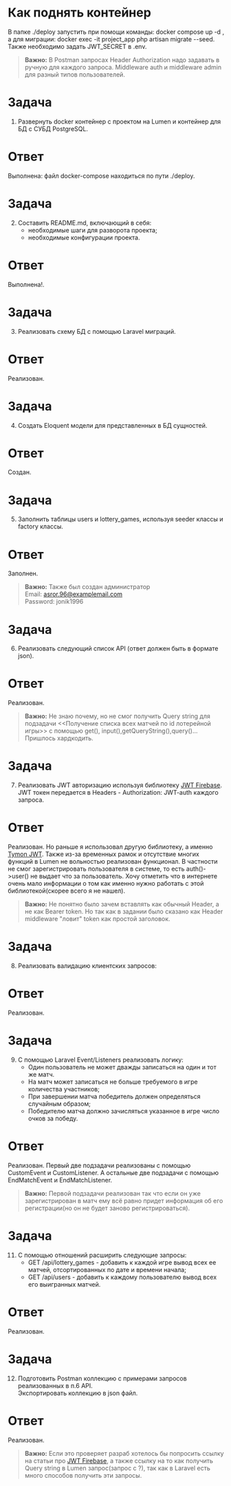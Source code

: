 # Как поднять контейнер
В папке ./deploy запустить при помощи команды: docker compose up -d , а для миграции: docker exec -it project_app php artisan migrate --seed. Также необходимо задать JWT_SECRET в .env.
> **Важно:** В Postman запросах Header Authorization надо задавать в ручную для каждого запроса. Middleware auth и middleware admin для разный типов пользователей.

# Задача
1. Развернуть docker контейнер с проектом на Lumen и контейнер для БД с СУБД PostgreSQL.
# Ответ
 Выполнена: файл docker-compose находиться по пути ./deploy.
# Задача
2. Составить README.md, включающий в себя:
   <br/>
   - необходимые шаги для разворота проекта;
   - необходимые конфигурации проекта.
# Ответ
Выполнена!.
# Задача
3. Реализовать схему БД c помощью Laravel миграций.
# Ответ
Реализован.
# Задача
4. Создать Eloquent модели для представленных в БД сущностей.
# Ответ
Создан.
# Задача
5. Заполнить таблицы users и lottery_games, используя seeder классы и factory классы.
# Ответ
Заполнен.
> **Важно:** Также был создан администратор<br/> Email: asror.96@examplemail.com <br/>Password: jonik1996
# Задача
6. Реализовать следующий список API (ответ должен быть в формате json).
# Ответ
Реализован.
> **Важно:** Не знаю почему, но не смог получить Query string для подзадачи <<Получение списка всех матчей по id лотерейной игры>> с помощью get(), input(),getQueryString(),query()... Пришлось хардкодить.
# Задача
7. Реализовать JWT авторизацию используя библиотеку [JWT Firebase](https://github.com/firebase/php-jwt/). JWT токен передается в Headers - Authorization: JWT-auth каждого запроса.
# Ответ
Реализован. Но раньше я использовал другую библиотеку, а именно [Tymon JWT](https://github.com/tymondesigns/jwt-auth). Также из-за временных рамок и отсутствие многих функций в Lumen не вольностью реализован функционал. В частности не смог зарегистрировать пользователя в системе, то есть auth()->user() не выдает что за пользователь. Хочу отметить что в интернете очень мало информации о том как именно нужно работать с этой библиотекой(скорее всего я не нашел).
> **Важно:** Не понятно было зачем вставлять как обычный Header, а не как Bearer token. Но так как в задании было сказано как Header middleware "ловит" token как простой заголовок.
# Задача
8. Реализовать валидацию клиентских запросов:
# Ответ
Реализован.
# Задача
9. С помощью Laravel Event/Listeners реализовать логику:<br/>
   - Один пользователь не может дважды записаться на один и тот же матч.<br/>
   - На матч может записаться не больше требуемого в игре количества участников;<br/>
   - При завершении матча победитель должен определяться случайным образом;<br/>
   - Победителю матча должно зачисляться указанное в игре число очков за победу.<br/>
# Ответ
Реализован. Первый две подзадачи реализованы с помощью CustomEvent и CustomListener. А остальные две подзадачи с помощью EndMatchEvent и EndMatchListener.
> **Важно:** Первой подзадачи реализован так что если он уже зарегистрирован в матч ему всё равно придет информация об его регистрации(но он не будет заново регистрироваться).
# Задача
11. С помощью отношений расширить следующие запросы:<br/>
    - GET /api/lottery_games - добавить к каждой игре вывод всех ее матчей, отсортированных по дате и времени начала;<br/>
    - GET /api/users - добавить к каждому пользователю вывод всех его выигранных матчей.<br/>
# Ответ
Реализован.
# Задача
12. Подготовить Postman коллекцию с примерами запросов реализованных в п.6 API. <br/>
Экспортировать коллекцию в json файл.<br/>
# Ответ
Реализован.
> **Важно:** Если это проверяет разраб хотелось бы попросить ссылку на статьи про [JWT Firebase](https://github.com/firebase/php-jwt/), а также ссылку на то как получить Query string в Lumen запрос(запрос с ?), так как в Laravel есть много способов получить эти запросы.
